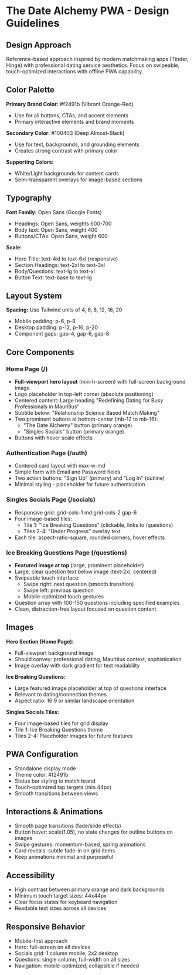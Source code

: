 # The Date Alchemy PWA - Design Guidelines

## Design Approach
Reference-based approach inspired by modern matchmaking apps (Tinder, Hinge) with professional dating service aesthetics. Focus on swipeable, touch-optimized interactions with offline PWA capability.

## Color Palette
**Primary Brand Color:** #f2491b (Vibrant Orange-Red)
- Use for all buttons, CTAs, and accent elements
- Primary interactive elements and brand moments

**Secondary Color:** #100403 (Deep Almost-Black)
- Use for text, backgrounds, and grounding elements
- Creates strong contrast with primary color

**Supporting Colors:**
- White/Light backgrounds for content cards
- Semi-transparent overlays for image-based sections

## Typography
**Font Family:** Open Sans (Google Fonts)
- Headings: Open Sans, weights 600-700
- Body text: Open Sans, weight 400
- Buttons/CTAs: Open Sans, weight 600

**Scale:**
- Hero Title: text-4xl to text-6xl (responsive)
- Section Headings: text-2xl to text-3xl
- Body/Questions: text-lg to text-xl
- Button Text: text-base to text-lg

## Layout System
**Spacing:** Use Tailwind units of 4, 6, 8, 12, 16, 20
- Mobile padding: p-6, p-8
- Desktop padding: p-12, p-16, p-20
- Component gaps: gap-4, gap-6, gap-8

## Core Components

### Home Page (/)
- **Full-viewport hero layout** (min-h-screen) with full-screen background image
- Logo placeholder in top-left corner (absolute positioning)
- Centered content: Large heading "Redefining Dating for Busy Professionals in Mauritius"
- Subtitle below: "Relationship Science Based Match Making"
- Two prominent buttons at bottom-center (mb-12 to mb-16):
  - "The Date Alchemy" button (primary orange)
  - "Singles Socials" button (primary orange)
- Buttons with hover scale effects

### Authentication Page (/auth)
- Centered card layout with max-w-md
- Simple form with Email and Password fields
- Two action buttons: "Sign Up" (primary) and "Log In" (outline)
- Minimal styling - placeholder for future authentication

### Singles Socials Page (/socials)
- Responsive grid: grid-cols-1 md:grid-cols-2 gap-6
- Four image-based tiles:
  - Tile 1: "Ice Breaking Questions" (clickable, links to /questions)
  - Tiles 2-4: "Under Progress" overlay text
- Each tile: aspect-ratio-square, rounded corners, hover effects

### Ice Breaking Questions Page (/questions)
- **Featured image at top** (large, prominent placeholder)
- Large, clear question text below image (text-2xl, centered)
- Swipeable touch interface:
  - Swipe right: next question (smooth transition)
  - Swipe left: previous question
  - Mobile-optimized touch gestures
- Question array with 100-150 questions including specified examples
- Clean, distraction-free layout focused on question content

## Images
**Hero Section (Home Page):**
- Full-viewport background image
- Should convey: professional dating, Mauritius context, sophistication
- Image overlay with dark gradient for text readability

**Ice Breaking Questions:**
- Large featured image placeholder at top of questions interface
- Relevant to dating/connection themes
- Aspect ratio: 16:9 or similar landscape orientation

**Singles Socials Tiles:**
- Four image-based tiles for grid display
- Tile 1: Ice Breaking Questions theme
- Tiles 2-4: Placeholder images for future features

## PWA Configuration
- Standalone display mode
- Theme color: #f2491b
- Status bar styling to match brand
- Touch-optimized tap targets (min 44px)
- Smooth transitions between views

## Interactions & Animations
- Smooth page transitions (fade/slide effects)
- Button hover: scale(1.05), no state changes for outline buttons on images
- Swipe gestures: momentum-based, spring animations
- Card reveals: subtle fade-in on grid items
- Keep animations minimal and purposeful

## Accessibility
- High contrast between primary orange and dark backgrounds
- Minimum touch target sizes: 44x44px
- Clear focus states for keyboard navigation
- Readable text sizes across all devices

## Responsive Behavior
- Mobile-first approach
- Hero: full-screen on all devices
- Socials grid: 1 column mobile, 2x2 desktop
- Questions: single column, full-width on all sizes
- Navigation: mobile-optimized, collapsible if needed